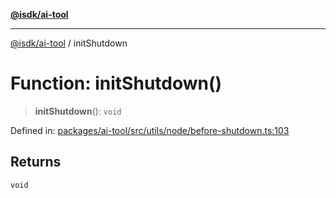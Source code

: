[**@isdk/ai-tool**](../README.md)

***

[@isdk/ai-tool](../globals.md) / initShutdown

# Function: initShutdown()

> **initShutdown**(): `void`

Defined in: [packages/ai-tool/src/utils/node/before-shutdown.ts:103](https://github.com/isdk/ai-tool.js/blob/83a1524a1644365964efc043a7a7991d8fd46b49/src/utils/node/before-shutdown.ts#L103)

## Returns

`void`
